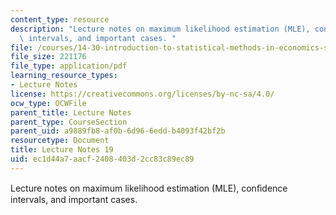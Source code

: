 ```yaml
---
content_type: resource
description: "Lecture notes on maximum likelihood estimation (MLE), con\uFB01dence\
  \ intervals, and important cases. "
file: /courses/14-30-introduction-to-statistical-methods-in-economics-spring-2009/ec1d44a7aacf2408403d2cc83c89ec89_MIT14_30s09_lec19.pdf
file_size: 221176
file_type: application/pdf
learning_resource_types:
- Lecture Notes
license: https://creativecommons.org/licenses/by-nc-sa/4.0/
ocw_type: OCWFile
parent_title: Lecture Notes
parent_type: CourseSection
parent_uid: a9889fb8-af0b-6d96-6edd-b4093f42bf2b
resourcetype: Document
title: Lecture Notes 19
uid: ec1d44a7-aacf-2408-403d-2cc83c89ec89
---
```

Lecture notes on maximum likelihood estimation (MLE), conﬁdence intervals, and important cases. 